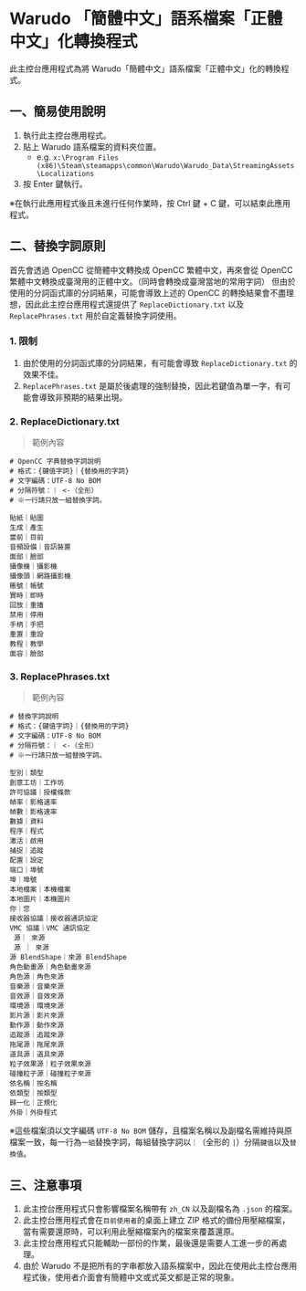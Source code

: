 # Warudo 「簡體中文」語系檔案「正體中文」化轉換程式

此主控台應用程式為將 Warudo「簡體中文」語系檔案「正體中文」化的轉換程式。

## 一、簡易使用說明
1. 執行此主控台應用程式。
2. 貼上 Warudo 語系檔案的資料夾位置。
   - e.g. `x:\Program Files (x86)\Steam\steamapps\common\Warudo\Warudo_Data\StreamingAssets\Localizations`
3. 按 Enter 鍵執行。

※在執行此應用程式後且未進行任何作業時，按 Ctrl 鍵 + C 鍵，可以結束此應用程式。

## 二、替換字詞原則

首先會透過 OpenCC 從簡體中文轉換成 OpenCC 繁體中文，再來會從 OpenCC 繁體中文轉換成臺灣用的正體中文。（同時會轉換成臺灣當地的常用字詞）
但由於使用的分詞函式庫的分詞結果，可能會導致上述的 OpenCC 的轉換結果會不盡理想，因此此主控台應用程式還提供了 `ReplaceDictionary.txt` 以及 `ReplacePhrases.txt` 用於自定義替換字詞使用。

### 1. 限制

1. 由於使用的分詞函式庫的分詞結果，有可能會導致 `ReplaceDictionary.txt` 的效果不佳。
2. `ReplacePhrases.txt` 是屬於後處理的強制替換，因此若鍵值為單一字，有可能會導致非預期的結果出現。

### 2. ReplaceDictionary.txt

> 範例內容

```
# OpenCC 字典替換字詞說明
# 格式：{鍵值字詞}｜{替換用的字詞}
# 文字編碼：UTF-8 No BOM
# 分隔符號：｜ <-（全形）
# ※一行請只放一組替換字詞。

貼紙｜貼圖
生成｜產生
當前｜目前
音頻設備｜音訊裝置
面部｜臉部
攝像機｜攝影機
攝像頭｜網路攝影機
賬號｜帳號
實時｜即時
回放｜重播
禁用｜停用
手柄｜手把
重置｜重設
教程｜教學
面容｜臉部
```

### 3. ReplacePhrases.txt

> 範例內容

```
# 替換字詞說明
# 格式：{鍵值字詞}｜{替換用的字詞}
# 文字編碼：UTF-8 No BOM
# 分隔符號：｜ <-（全形）
# ※一行請只放一組替換字詞。

型別｜類型
創意工坊｜工作坊
許可協議｜授權條款
幀率｜影格速率
幀數｜影格速率
數據｜資料
程序｜程式
激活｜啟用
捕捉｜追蹤
配置｜設定
端口｜埠號
埠｜埠號
本地檔案｜本機檔案
本地圖片｜本機圖片
你｜您
接收器協議｜接收器通訊協定
VMC 協議｜VMC 通訊協定
 源｜ 來源
 源 ｜ 來源
源 BlendShape｜來源 BlendShape
角色動畫源｜角色動畫來源
角色源｜角色來源
音樂源｜音樂來源
音效源｜音效來源
環境源｜環境來源
影片源｜影片來源
動作源｜動作來源
追蹤源｜追蹤來源
拖尾源｜拖尾來源
道具源｜道具來源
粒子效果源｜粒子效果來源
碰撞粒子源｜碰撞粒子來源
依名稱｜按名稱
依類型｜按類型
歸一化｜正規化
外掛｜外掛程式
```

※這些檔案須以文字編碼 `UTF-8 No BOM` 儲存，且檔案名稱以及副檔名需維持與原檔案一致，每一行為`一組`替換字詞，每組替換字詞以`｜`（全形的 `|`）分隔`鍵值`以及`替換值`。

## 三、注意事項

1. 此主控台應用程式只會影響檔案名稱帶有 `zh_CN` 以及副檔名為 `.json` 的檔案。
2. 此主控台應用程式會在`目前使用者`的桌面上建立 ZIP 格式的備份用壓縮檔案，當有需要還原時，可以利用此壓縮檔案內的檔案來覆蓋還原。
3. 此主控台應用程式只能輔助一部份的作業，最後還是需要人工進一步的再處理。
4. 由於 Warudo 不是把所有的字串都放入語系檔案中，因此在使用此主控台應用程式後，使用者介面會有簡體中文或式英文都是正常的現象。